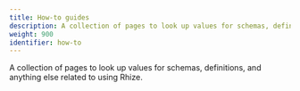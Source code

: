 ```yaml
---
title: How-to guides
description: A collection of pages to look up values for schemas, definitions, and anything else related to using Rhize. 
weight: 900
identifier: how-to
---
```


A collection of pages to look up values for schemas, definitions, and anything else related to using Rhize. 
